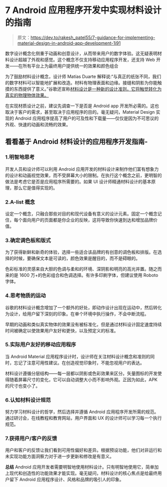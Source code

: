 # 7 Android 应用程序开发中实现材料设计的指南

> 原文：<https://dev.to/rakesh_patel55/7-guidance-for-implementing-material-design-in-android-app-development-1i91>

数字设计概念化侧重于动画和创意设计，从而带来用户的数字体验。这无疑表明材料设计超越了外观和感觉。这个概念不仅支持移动应用程序开发，还支持 Web 开发——在所有平台上为最终用户提供统一的效果和颜色组合

为了鼓励材料设计概念，设计师 Matías Duarte 解释说:“与真正的纸张不同，我们的数字材料可以智能地扩展和改造。材料有物理表面和边缘。接缝和阴影为你能触摸的东西提供了意义。”谷歌还宣称[材料设计是一种新的设计准则，它将触觉转化为真实的物理物体效果。](https://developer.android.com/design/material/index.html)

在实现材质设计之前，建议先调查一下是否是 Android app 开发所必需的。这也取决于客户的需求，甚至取决于应用程序的目的。毫无疑问，Material Design 实现的 Android 应用程序提高了用户的可及性和下载量——仅仅是因为不可思议的外观、快速的动画和流畅的效果。

## 看看基于 Android 材料设计的应用程序开发指南-

### 1.明智地思考

开发人员和设计师可以利用 Android 应用开发的材料设计来制作他们富有想象力的设计和动画视觉效果，而不受屏幕大小的限制。在执行这个概念之前，更明智的做法是考虑它是否是应用程序所需要的。如果 UI 设计师精通材料设计的基本原理，那么它是值得实现的。

### 2.A-list 概念

设定一个概念，只融合那些对目的和现代设备有意义的设计元素。固定一个概念记住，每个面向用户的页面都是你企业的反映，这将导致你快速到达和增加品牌价值。

### 3.确定调色板和版式

为了获得新鲜和新奇的体验，选择一些适合该品牌的有创意的调色板和排版。在选择的时候，要确保文本是可读的，颜色效果是醒目的，而不是碍眼的。

色彩标准的灵感来自大胆的色调与柔和的环境、深阴影和明亮的高光并置。随之而来的是 1600 万+的色彩组合和色调选择。有许多印刷字体，但建议使用 Roboto 字体。

### 4.思考物质的运动

谷歌的材料设计概念增加了一个额外的好处，即动作设计出现在运动中，然后转化为设计，给用户留下深刻的印象。在单个环境中执行操作，不会中断流程。

早期的动画和类似真实物体的效果没有被标准化，但是通过材料设计固定速度持续时间被确定以使效果用户友好和更快，以及预定义的标准。

### 5.实际用户友好的移动应用程序

当 Android Material 应用程序设计时，设计师在关注材料设计概念和准则的同时，忘记了注意可用性建议。在创造视觉印象时，不能忽视用户的表达。

材料设计遵循分层结构——每一层都以阴影或色彩效果来区分。矢量图标的开发使得随着屏幕尺寸的变化，它可以自动调整大小而不影响外观。正因为如此，APK 的尺寸也变小了。

### 6.认知材料设计规范

努力学习材料设计的哲学，然后选择并遵循 Android 应用程序开发所需的规范。通过研讨会，在线教程和教育网站，用户界面和 UX 的设计师可以学习每一个执行规范。

### 7.获得用户/客户的反馈

用户和客户的反馈让我们看到可用性偏好和差异。根据预设功能，他们对非运行和未实现功能方面洞察力对于进一步更新和修改是有意义。

**总结**
Android 应用开发者需要明智地使用材料设计。只有明智地使用它，简单加上现代和创造性的功能效果才能实现。毫无疑问，材料设计的核心焦点是给最终用户留下 Android 应用程序设计、风格和品牌的吸引人的印象。